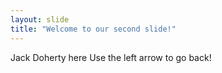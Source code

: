 ```yaml
---
layout: slide
title: "Welcome to our second slide!"
---
```

Jack Doherty here
Use the left arrow to go back!
